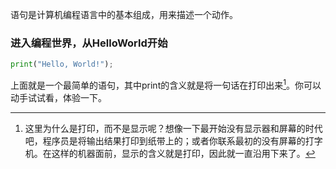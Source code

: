 语句是计算机编程语言中的基本组成，用来描述一个动作。

### 进入编程世界，从HelloWorld开始

```py
print("Hello, World!");
```

上面就是一个最简单的语句，其中print的含义就是将一句话在打印出来[^1]。你可以动手试试看，体验一下。


[^1]: 这里为什么是打印，而不是显示呢？想像一下最开始没有显示器和屏幕的时代吧，程序员是将输出结果打印到纸带上的；或者你联系最初的没有屏幕的打字机。在这样的机器面前，显示的含义就是打印，因此就一直沿用下来了。
